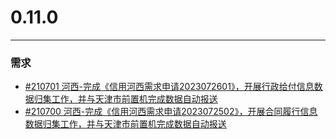 # 0.11.0

---

### 需求

* [#210701 河西-完成《信用河西需求申请2023072601》，开展行政给付信息数据归集工作，并与天津市前置机完成数据自动报送](http://redmine.qixinyun.com/issues/210701 '#210701')
* [#210700 河西-完成《信用河西需求申请2023072502》，开展合同履行信息数据归集工作，并与天津市前置机完成数据自动报送](http://redmine.qixinyun.com/issues/210700 '#210700')